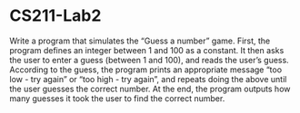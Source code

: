 # CS211-Lab2

Write a program that simulates the “Guess a number” game. First, the program defines an integer between 1 and 100 as a constant. It then asks the user to enter a guess (between 1 and 100), and reads the user’s guess. According to the guess, the program prints an appropriate message “too low - try again” or “too high - try again”, and repeats doing the above until the user guesses the correct number. At the end, the program outputs how many guesses it took the user to find the correct number.

